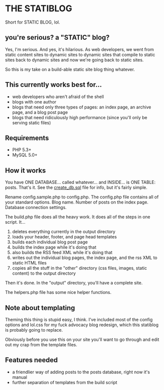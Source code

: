 # THE STATIBLOG

Short for STATIC BLOG, lol.

## you're serious? a "STATIC" blog?

Yes, I'm serious. And yes, it's hilarious. As web developers, we went from static content sites to dynamic sites to dynamic sites that compile to static sites back to dynamic sites and now we're going back to static sites.

So this is my take on a build-able static site blog thing whatever.

## This currently works best for...

- web developers who aren't afraid of the shell
- blogs with one author
- blogs that need only three types of pages: an index page, an archive page, and a blog post page
- blogs that need ridiculously high performance (since you'll only be serving static files)

## Requirements

- PHP 5.3+
- MySQL 5.0+

## How it works

You have ONE DATABASE... called whatever... and INSIDE... is ONE TABLE: posts. That's it. See the [create_db.sql](create_db.sql) file for info, but it's fairly simple.

Rename config.sample.php to config.php. The config.php file contains all of your standard options. Blog name. Number of posts on the index page. Database connection settings.

The build.php file does all the heavy work. It does all of the steps in one script. It...

1. deletes everything currently in the output directory
1. loads your header, footer, and page head templates
1. builds each individual blog post page
1. builds the index page while it's doing that
1. also builds the RSS feed XML while it's doing that
1. writes out the individual blog pages, the index page, and the rss XML to static HTML files
1. copies all the stuff in the "other" directory (css files, images, static content) to the output directory

Then it's done. In the "output" directory, you'll have a complete site.

The helpers.php file has some nice helper functions.

## Note about templating

Theming this thing is stupid easy, I think. I've included most of the config options and lol.css for my fuck advocacy blog redesign, which this statiblog is probably going to replace.

Obviously before you use this on your site you'll want to go through and edit out my crap from the template files.

## Features needed

- a friendlier way of adding posts to the posts database, right now it's manual
- further separation of templates from the build script